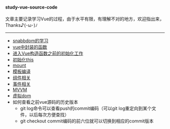 #### study-vue-source-code
文章主要记录学习Vue的过程，由于水平有限，有理解不对的地方，欢迎指出来，Thanks♪(･ω･)ﾉ

---
* [snabbdom的学习](https://github.com/baoendemao/study-vue-source-code/tree/master/docs/snabbdom.md)
* [vue中封装的函数](https://github.com/baoendemao/study-vue-source-code/tree/master/docs/packaging-function.md)
* [进入Vue构造函数之前的初始化工作](https://github.com/baoendemao/study-vue-source-code/tree/master/docs/vue-before-constructor.md)
* [初始化this](https://github.com/baoendemao/study-vue-source-code/tree/master/docs/vue-vm-initial.md)
* [mount](https://github.com/baoendemao/study-vue-source-code/tree/master/docs/vue-vm-mount.md)
* [模板编译](https://github.com/baoendemao/study-vue-source-code/tree/master/docs/vue-compile-template.md)
* [组件相关](https://github.com/baoendemao/study-vue-source-code/tree/master/docs/vue-component.md)
* [事件相关](https://github.com/baoendemao/study-vue-source-code/tree/master/docs/vue-events.md)
* [MVVM](https://github.com/baoendemao/study-vue-source-code/tree/master/docs/vue-mvvm.md)
* [虚拟dom](https://github.com/baoendemao/study-vue-source-code/tree/master/docs/vue-vdom.md)
* 如何查看之前vue源码的历史版本
    * git log命令可以查看push的commit编码（可以git log重定向到某个文件，以后每次方便查找）
    * git checkout commit编码的前六位就可以切换到相应的commit版本

